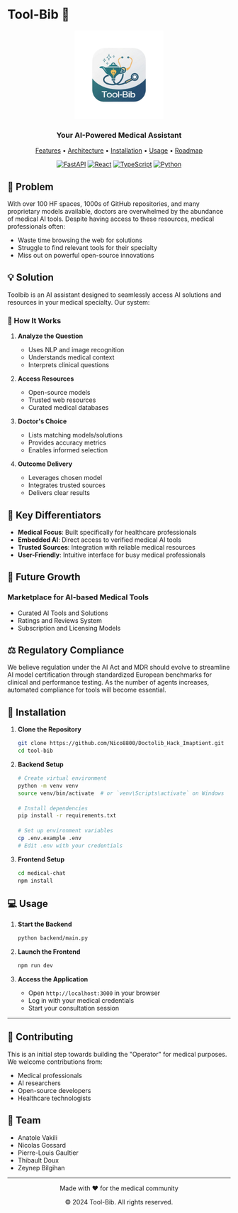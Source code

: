 # Tool-Bib 🏥

<div align="center">
  <img src="assets/logo.png" alt="Tool-Bib Logo" width="200"/>
  
  <h3>Your AI-Powered Medical Assistant</h3>

  <p>
    <a href="#features">Features</a> •
    <a href="#architecture">Architecture</a> •
    <a href="#installation">Installation</a> •
    <a href="#usage">Usage</a> •
    <a href="#roadmap">Roadmap</a>
  </p>

  [![FastAPI](https://img.shields.io/badge/FastAPI-005571?style=for-the-badge&logo=fastapi)](https://fastapi.tiangolo.com)
  [![React](https://img.shields.io/badge/React-20232A?style=for-the-badge&logo=react&logoColor=61DAFB)](https://reactjs.org)
  [![TypeScript](https://img.shields.io/badge/TypeScript-007ACC?style=for-the-badge&logo=typescript&logoColor=white)](https://www.typescriptlang.org)
  [![Python](https://img.shields.io/badge/Python-3776AB?style=for-the-badge&logo=python&logoColor=white)](https://www.python.org)
</div>


## 🎯 Problem

With over 100 HF spaces, 1000s of GitHub repositories, and many proprietary models available, doctors are overwhelmed by the abundance of medical AI tools. Despite having access to these resources, medical professionals often:
- Waste time browsing the web for solutions
- Struggle to find relevant tools for their specialty
- Miss out on powerful open-source innovations

## 💡 Solution

Toolbib is an AI assistant designed to seamlessly access AI solutions and resources in your medical specialty. Our system:

### 🔄 How It Works

1. **Analyze the Question**
   - Uses NLP and image recognition
   - Understands medical context
   - Interprets clinical questions

2. **Access Resources**
   - Open-source models
   - Trusted web resources
   - Curated medical databases

3. **Doctor's Choice**
   - Lists matching models/solutions
   - Provides accuracy metrics
   - Enables informed selection

4. **Outcome Delivery**
   - Leverages chosen model
   - Integrates trusted sources
   - Delivers clear results

## 🌟 Key Differentiators

- **Medical Focus**: Built specifically for healthcare professionals
- **Embedded AI**: Direct access to verified medical AI tools
- **Trusted Sources**: Integration with reliable medical resources
- **User-Friendly**: Intuitive interface for busy medical professionals

## 🚀 Future Growth

### Marketplace for AI-based Medical Tools
- Curated AI Tools and Solutions
- Ratings and Reviews System
- Subscription and Licensing Models
## ⚖️ Regulatory Compliance

We believe regulation under the AI Act and MDR should evolve to streamline AI model certification through standardized European benchmarks for clinical and performance testing. As the number of agents increases, automated compliance for tools will become essential.

## 🚀 Installation

1. **Clone the Repository**
   ```bash
   git clone https://github.com/Nico8800/Doctolib_Hack_Imaptient.git
   cd tool-bib
   ```

2. **Backend Setup**
   ```bash
   # Create virtual environment
   python -m venv venv
   source venv/bin/activate  # or `venv\Scripts\activate` on Windows

   # Install dependencies
   pip install -r requirements.txt

   # Set up environment variables
   cp .env.example .env
   # Edit .env with your credentials
   ```

3. **Frontend Setup**
   ```bash
   cd medical-chat
   npm install
   ```

## 💻 Usage

1. **Start the Backend**
   ```bash
   python backend/main.py
   ```

2. **Launch the Frontend**
   ```bash
   npm run dev
   ```

3. **Access the Application**
   - Open `http://localhost:3000` in your browser
   - Log in with your medical credentials
   - Start your consultation session


---

## 🤝 Contributing

This is an initial step towards building the "Operator" for medical purposes. We welcome contributions from:
- Medical professionals
- AI researchers
- Open-source developers
- Healthcare technologists

## 👥 Team

- Anatole Vakili
- Nicolas Gossard
- Pierre-Louis Gaultier
- Thibault Doux
- Zeynep Bilgihan

---

<div align="center">
  <p>Made with ❤️ for the medical community</p>
  <p>© 2024 Tool-Bib. All rights reserved.</p>
</div>
